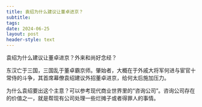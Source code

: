 ```yaml
---
title: 袁绍为什么建议让董卓进京？
subtitle: 
tags: 
date: 2024-06-25
layout: post
header-style: text
---
```


袁绍为什么建议让董卓进京？外来和尚好念经？

东汉亡于三国，三国乱于董卓霸京师。肇始者，大概在于外戚大将军何进与宦官十常侍的斗争，其首席幕僚袁绍建议外招董卓进京，给何太后施加压力。

为什么袁绍要出这个主意？可以参考现代商业世界里的“咨询公司”。咨询公司存在的价值之一，就是帮现有公司处理一些烂摊子或者得罪人的事情。